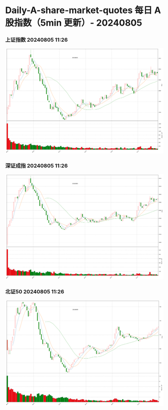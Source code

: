 
# Daily-A-share-market-quotes 每日 A 股指数（5min 更新）- 20240805

### 上证指数 20240805 11:26
![](./fig/2024/8/20240805-sh000001.png)

### 深证成指 20240805 11:26
![](./fig/2024/8/20240805-sz399001.png)

### 北证50 20240805 11:26
![](./fig/2024/8/20240805-bj899050.png)
